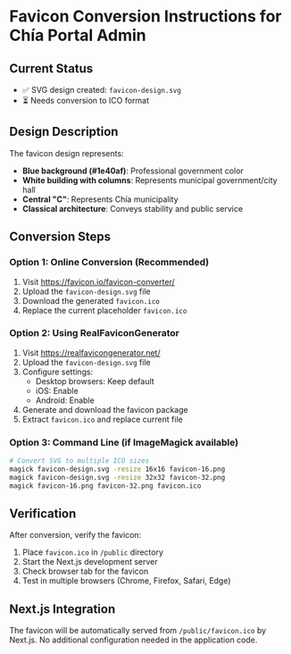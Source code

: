 # Favicon Conversion Instructions for Chía Portal Admin

## Current Status
- ✅ SVG design created: `favicon-design.svg`
- ⏳ Needs conversion to ICO format

## Design Description
The favicon design represents:
- **Blue background (#1e40af)**: Professional government color
- **White building with columns**: Represents municipal government/city hall
- **Central "C"**: Represents Chía municipality
- **Classical architecture**: Conveys stability and public service

## Conversion Steps

### Option 1: Online Conversion (Recommended)
1. Visit https://favicon.io/favicon-converter/
2. Upload the `favicon-design.svg` file
3. Download the generated `favicon.ico`
4. Replace the current placeholder `favicon.ico`

### Option 2: Using RealFaviconGenerator
1. Visit https://realfavicongenerator.net/
2. Upload the `favicon-design.svg` file
3. Configure settings:
   - Desktop browsers: Keep default
   - iOS: Enable
   - Android: Enable
4. Generate and download the favicon package
5. Extract `favicon.ico` and replace current file

### Option 3: Command Line (if ImageMagick available)
```bash
# Convert SVG to multiple ICO sizes
magick favicon-design.svg -resize 16x16 favicon-16.png
magick favicon-design.svg -resize 32x32 favicon-32.png
magick favicon-16.png favicon-32.png favicon.ico
```

## Verification
After conversion, verify the favicon:
1. Place `favicon.ico` in `/public` directory
2. Start the Next.js development server
3. Check browser tab for the favicon
4. Test in multiple browsers (Chrome, Firefox, Safari, Edge)

## Next.js Integration
The favicon will be automatically served from `/public/favicon.ico` by Next.js.
No additional configuration needed in the application code.

